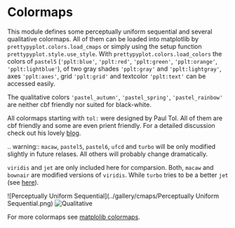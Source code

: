 # Colormaps

This module defines some perceptually uniform sequential and several
qualitative colormaps. All of them can be loaded into matplotlib by
`prettypyplot.colors.load_cmaps` or simply using the setup function
`prettypyplot.style.use_style`. With `prettypyplot.colors.load_colors`
the colors of `pastel5` (`'pplt:blue'`, `'pplt:red'`, `'pplt:green'`,
`'pplt:orange'`, `'pplt:lightblue'`), of two gray shades `'pplt:gray'` and
`'pplt:lightgray'`, axes `'pplt:axes'`, grid `'pplt:grid'` and textcolor
`'pplt:text'` can be accessed easily.

The qualitative colors `'pastel_autumn'`, `'pastel_spring'`,
`'pastel_rainbow'` are neither cbf friendly nor suited for black-white.

All colormaps starting with `tol:` were designed by Paul Tol. All of them are
cbf friendly and some are even prient friendly. For a detailed discussion check
out his lovely [blog](https://personal.sron.nl/~pault/).

.. warning::
    `macaw`, `pastel5`, `pastel6`, `ufcd` and `turbo` will be only modified
    slightly in future relases. All others will probably change dramatically.

`viridis` and `jet` are only included here for comparsion. Both, `macaw`
and `bownair` are modified versions of `viridis`. While `turbo` tries to be
a better `jet` (see [here](https://ai.googleblog.com/2019/08/turbo-improved-rainbow-colormap-for.html)).

![Perceptually Uniform Sequential](../gallery/cmaps/Perceptually Uniform Sequential.png)
![Qualitative](../gallery/cmaps/Qualitative.png)

For more colormaps see [matplolib colormaps](https://matplotlib.org/tutorials/colors/colormaps.html).
